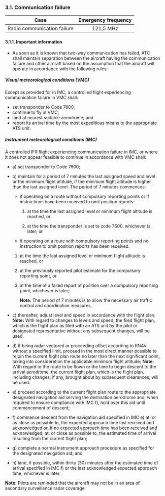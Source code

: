 ### **3.1. Communication failure**

|            Case             | Emergency frequency |
| :-------------------------: | :-----------------: |
| Radio communication failure |      121,5 MHz      |

#### 3.1.1. Important information

- As soon as it is known that two-way communication has failed, ATC shall maintain separation between the aircraft having the communication failure and other aircraft based on the assumption that the aircraft will operate in accordance with the following rules:

##### Visual meteorological conditions (VMC)

Except as provided for in IMC, a controlled flight experiencing communication failure in VMC shall:

- set transponder to Code 7600;
- continue to fly in VMC;
- land at nearest suitable aerodrome; and
- report its arrival time by the most expeditious means to the appropriate ATS unit.

##### Instrument meteorological conditions (IMC)

A controlled IFR flight experiencing communication failure in IMC, or where it does not appear feasible to continue in accordance with VMC shall:

- a) set transponder to Code 7600;

- b) maintain for a period of 7 minutes the last assigned speed and level or the minimum flight altitude, if the minimum flight altitude is higher than the last assigned level. The period of 7 minutes commences:

  - if operating on a route without compulsory reporting points or if instructions have been received to omit position reports:

    1. at the time the last assigned level or minimum flight altitude is reached, or

    2. at the time the transponder is set to code 7600,
       whichever is later; or

  - if operating on a route with compulsory reporting points and no instruction to omit position reports has been received:

  1. at the time the last assigned level or minimum flight altitude is reached, or

  2. at the previously reported pilot estimate for the compulsory reporting point, or

  3. at the time of a failed report of position over a compulsory reporting point,
     whichever is later;

     **Note:** The period of 7 minutes is to allow the necessary air traffic control and coordination measures.

- c) thereafter, adjust level and speed in accordance with the flight plan;
  **Note:** With regard to changes to levels and speed, the filed flight plan, which is the flight plan as filed with an ATS unit by the pilot or designated representative without any subsequent changes, will be used.

- d) if being radar vectored or proceeding offset according to RNAV without a specified limit, proceed in the most direct manner possible to rejoin the current flight plan route no later than the next significant point, taking into consideration the applicable minimum flight altitude;
  **Note:** With regard to the route to be flown or the time to begin descent to the arrival aerodrome, the current flight plan, which is the flight plan, including changes, if any, brought about by subsequent clearances, will be used.

- e) proceed according to the current flight plan route to the appropriate designated navigation aid serving the destination aerodrome and, when required to ensure compliance with IMC f), hold over this aid until commencement of descent;

- f) commence descent from the navigation aid specified in IMC e) at, or as close as possible to, the expected approach time last received and acknowledged or, if no expected approach time has been received and acknowledged, at, or close as possible to, the estimated time of arrival resulting from the current flight plan;

- g) complete a normal instrument approach procedure as specified for the designated navigation aid; and

- h) land, if possible, within thirty (30) minutes after the estimated time of arrival specified in IMC f) or the last acknowledged expected approach time, whichever is later.

**Note:** Pilots are reminded that the aircraft may not be in an area of secondary surveillance radar coverage